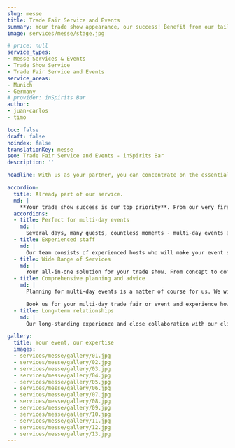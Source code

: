 ```yaml
---
slug: messe
title: Trade Fair Service and Events
summary: Your trade show appearance, our success! Benefit from our tailored trade show service in the vicinity of the Munich trade fair.
image: services/messe/stage.jpg

# price: null
service_types:
- Messe Services & Events
- Trade Show Service
- Trade Fair Service and Events
service_areas:
- Munich
- Germany
# provider: inSpirits Bar
author:
- juan-carlos
- timo

toc: false
draft: false
noindex: false
translationKey: messe
seo: Trade Fair Service and Events - inSpirits Bar
description: ''

headline: With us as your partner, you can concentrate on the essentials, the conversations with your guests!

accordion:
  title: Already part of our service.
  md: |
    **Your trade show success is our top priority**. From our very first conversation, we ask the right questions and plan your exhibit with the same dedication as if it were our own. Together, we craft your key message and bring it to life with impactful creative ideas. We meticulously attend to every detail to ensure your guests have an unforgettable experience with lasting impact.
  accordions:
  - title: Perfect for multi-day events
    md: |
      Several days, many guests, countless moments - multi-day events are dynamic and require flexibility and quick decisions. This is exactly where we come into play. Our short decision-making processes and high level of cooperation enable us to cater to all wishes and special requirements and ensure that your event runs smoothly.
  - title: Experienced staff
    md: |
      Our team consists of experienced hosts who will make your event special. Courtesy and a warm welcome are our top priorities. Thanks to our multilingual staff, we ensure that every guest feels at home
  - title: Wide Range of Services
    md: |
      Your all-in-one solution for your trade show. From concept to completion – we handle everything. Whether it's a coffee break, lunch, or an after-work drink, we have the perfect solution for you.
  - title: Comprehensive planning and advice
    md: |
      Planning for multi-day events is a matter of course for us. We will inform you in advance about all the necessary special features, such as sufficient storage space, cooling facilities and much more. So you can be sure that everything is perfectly prepared and your event will be a complete success.

      Book us for your multi-day trade fair or event and experience how we can turn your event into an unforgettable experience with our mobile bar!
  - title: Long-term relationships
    md: |
      Our long-standing experience and close collaboration with our clients have led to many of them becoming repeat customers. This trust allows us to continuously improve our services and tailor them to the specific needs of each client. As a result, we can easily handle even the largest projects.

gallery:
  title: Your event, our expertise
  images:
  - services/messe/gallery/01.jpg
  - services/messe/gallery/02.jpg
  - services/messe/gallery/03.jpg
  - services/messe/gallery/04.jpg
  - services/messe/gallery/05.jpg
  - services/messe/gallery/06.jpg
  - services/messe/gallery/07.jpg
  - services/messe/gallery/08.jpg
  - services/messe/gallery/09.jpg
  - services/messe/gallery/10.jpg
  - services/messe/gallery/11.jpg
  - services/messe/gallery/12.jpg
  - services/messe/gallery/13.jpg
---
```

